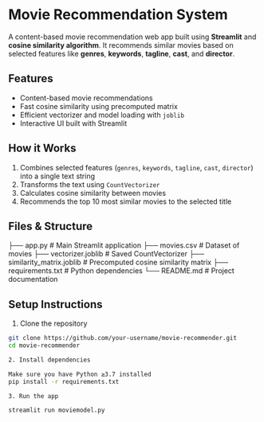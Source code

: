 # Movie Recommendation System

A content-based movie recommendation web app built using **Streamlit** and **cosine similarity algorithm**. 
It recommends similar movies based on selected features like **genres**, **keywords**, **tagline**, **cast**, and **director**.

## Features

- Content-based movie recommendations
- Fast cosine similarity using precomputed matrix
- Efficient vectorizer and model loading with `joblib`
- Interactive UI built with Streamlit

## How it Works

1. Combines selected features (`genres`, `keywords`, `tagline`, `cast`, `director`) into a single text string
2. Transforms the text using `CountVectorizer`
3. Calculates cosine similarity between movies
4. Recommends the top 10 most similar movies to the selected title

## Files & Structure

├── app.py # Main Streamlit application
├── movies.csv # Dataset of movies
├── vectorizer.joblib # Saved CountVectorizer
├── similarity_matrix.joblib # Precomputed cosine similarity matrix
├── requirements.txt # Python dependencies
└── README.md # Project documentation


## Setup Instructions

1. Clone the repository

```bash
git clone https://github.com/your-username/movie-recommender.git
cd movie-recommender

2. Install dependencies

Make sure you have Python ≥3.7 installed
pip install -r requirements.txt

3. Run the app

streamlit run moviemodel.py
